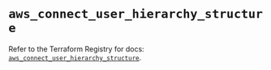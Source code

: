 # `aws_connect_user_hierarchy_structure`

Refer to the Terraform Registry for docs: [`aws_connect_user_hierarchy_structure`](https://registry.terraform.io/providers/hashicorp/aws/6.16.0/docs/resources/connect_user_hierarchy_structure).
